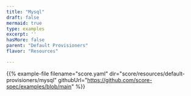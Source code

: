 ```yaml
---
title: "Mysql"
draft: false
mermaid: true
type: examples
excerpt: ''
hasMore: false
parent: "Default Provisioners"
flavor: "Resources"

---
```




{{% example-file filename="score.yaml" dir="score/resources/default-provisioners/mysql" githubUrl="https://github.com/score-spec/examples/blob/main" %}}
